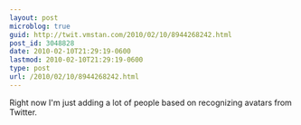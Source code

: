 ```yaml
---
layout: post
microblog: true
guid: http://twit.vmstan.com/2010/02/10/8944268242.html
post_id: 3048828
date: 2010-02-10T21:29:19-0600
lastmod: 2010-02-10T21:29:19-0600
type: post
url: /2010/02/10/8944268242.html
---
```

Right now I'm just adding a lot of people based on recognizing avatars from Twitter.
